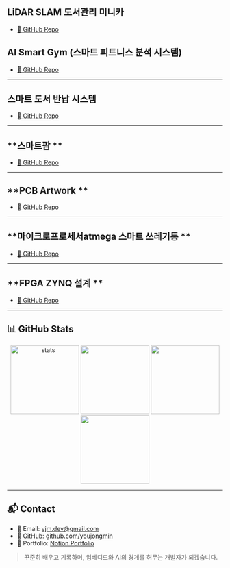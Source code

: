 
## **LiDAR SLAM 도서관리 미니카**
- [🔗 GitHub Repo](https://github.com/YJM00/capston_project)


## **AI Smart Gym (스마트 피트니스 분석 시스템)**
- [🔗 GitHub Repo](https://github.com/youjongmin/smart-gym)

---

## **스마트 도서 반납 시스템**
- [🔗 GitHub Repo](https://github.com/youjongmin/smart-library)

---

## **스마트팜 **
- [🔗 GitHub Repo](https://github.com/YJM00/Intel-Smart_Farmt)
---

## **PCB Artwork **
- [🔗 GitHub Repo](https://github.com/YJM00/PCB-Artwork-project)
---

## **마이크로프로세서atmega 스마트 쓰레기통 **
- [🔗 GitHub Repo](https://github.com/YJM00/microprocesser-)
---

## **FPGA ZYNQ 설계 **
- [🔗 GitHub Repo](https://github.com/YJM00/FPGA-Digital-circuit-Design)
---
## 📊 GitHub Stats
<div align="center">
  
  <img height="160" src="https://github-readme-stats.vercel.app/api?username=youjongmin&show_icons=true&theme=transparent" alt="stats"/>
  <img height="160" src="https://github-readme-stats.vercel.app/api/top-langs/?username=youjongmin&layout=compact&theme=transparent"/>
  <img height="160" src="https://streak-stats.demolab.com?user=youjongmin&theme=transparent"/>
  <img height="160" src="https://github-profile-trophy.vercel.app/?username=youjongmin&theme=flat&column=6"/>

</div>

---

## 📬 Contact
- 📧 Email: yjm.dev@gmail.com  
- 🔗 GitHub: [github.com/youjongmin](https://github.com/youjongmin)  
- 🧭 Portfolio: [Notion Portfolio](https://your-portfolio.notion.site)

> 꾸준히 배우고 기록하며, 임베디드와 AI의 경계를 허무는 개발자가 되겠습니다.

